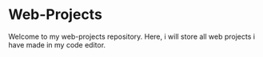 # Web-Projects
Welcome to my web-projects repository. Here, i will store all web projects i have made in my code editor.
